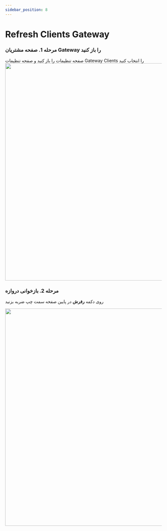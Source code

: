 ```yaml
---
sidebar_position: 8
---
```


# Refresh Clients Gateway

### مرحله 1. صفحه مشتریان Gateway را باز کنید

صفحه تنظیمات را باز کنید و صفحه تنظیمات Gateway Clients را انتخاب کنید
<img src="/img/settings .png" height="700" />

### مرحله 2. بازخوانی دروازه

روی دکمه **رفرش** در پایین صفحه سمت چپ ضربه بزنید

<img src="/img/gatewayClient.png" height="700" />
